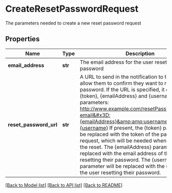 # CreateResetPasswordRequest

The parameters needed to create a new reset password request

## Properties
Name | Type | Description | Notes
------------ | ------------- | ------------- | -------------
**email_address** | **str** | The email address for the user resetting their password | 
**reset_password_url** | **str** | A URL to send in the notification to the user to allow them to confirm they want to reset their password.    If the URL is specified, it can use the {token}, {emailAddress} and {username} parameters:    http://www.example.com/resetPassword/{token}?email&#x3D;{emailAddress}&amp;amp;username&#x3D;{username}    If present, the {token} parameter will be replaced with the token of the password reset request, which  will be needed when performing the reset.  The {emailAddress} parameter will be replaced with the email address  of the user resetting their password.  The {username} parameter will be replaced with the username of the  user resetting their password. | [optional] 

[[Back to Model list]](../README.md#documentation-for-models) [[Back to API list]](../README.md#documentation-for-api-endpoints) [[Back to README]](../README.md)



